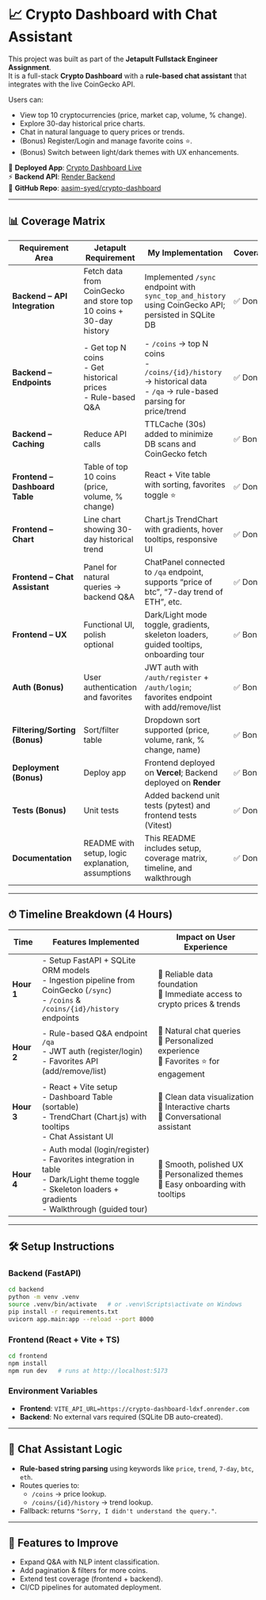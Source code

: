 # 📈 Crypto Dashboard with Chat Assistant

This project was built as part of the **Jetapult Fullstack Engineer Assignment**.  
It is a full-stack **Crypto Dashboard** with a **rule-based chat assistant** that integrates with the live CoinGecko API.  

Users can:  
- View top 10 cryptocurrencies (price, market cap, volume, % change).  
- Explore 30-day historical price charts.  
- Chat in natural language to query prices or trends.  
- (Bonus) Register/Login and manage favorite coins ⭐.  
- (Bonus) Switch between light/dark themes with UX enhancements.  

🚀 **Deployed App**: [Crypto Dashboard Live](https://crypto-dashboard-eight-puce.vercel.app/)  
⚡ **Backend API**: [Render Backend](https://crypto-dashboard-ldxf.onrender.com/)  
📌 **GitHub Repo**: [aasim-syed/crypto-dashboard](https://github.com/aasim-syed/crypto-dashboard)  

---

## 📊 Coverage Matrix

| Requirement Area             | Jetapult Requirement                                                                 | My Implementation                                                                                                   | Coverage |
|-------------------------------|---------------------------------------------------------------------------------------|---------------------------------------------------------------------------------------------------------------------|----------|
| **Backend – API Integration** | Fetch data from CoinGecko and store top 10 coins + 30-day history                     | Implemented `/sync` endpoint with `sync_top_and_history` using CoinGecko API; persisted in SQLite DB                 | ✅ Done  |
| **Backend – Endpoints**       | - Get top N coins<br>- Get historical prices<br>- Rule-based Q&A                      | - `/coins` → top N coins<br>- `/coins/{id}/history` → historical data<br>- `/qa` → rule-based parsing for price/trend | ✅ Done  |
| **Backend – Caching**         | Reduce API calls                                                                      | TTLCache (30s) added to minimize DB scans and CoinGecko fetch                                                        | ✅ Bonus |
| **Frontend – Dashboard Table**| Table of top 10 coins (price, volume, % change)                                       | React + Vite table with sorting, favorites toggle ⭐                                                                  | ✅ Done  |
| **Frontend – Chart**          | Line chart showing 30-day historical trend                                            | Chart.js TrendChart with gradients, hover tooltips, responsive UI                                                    | ✅ Done  |
| **Frontend – Chat Assistant** | Panel for natural queries → backend Q&A                                               | ChatPanel connected to `/qa` endpoint, supports “price of btc”, “7-day trend of ETH”, etc.                           | ✅ Done  |
| **Frontend – UX**             | Functional UI, polish optional                                                        | Dark/Light mode toggle, gradients, skeleton loaders, guided tooltips, onboarding tour                                | ✅ Bonus |
| **Auth (Bonus)**              | User authentication and favorites                                                     | JWT auth with `/auth/register` + `/auth/login`; favorites endpoint with add/remove/list                              | ✅ Bonus |
| **Filtering/Sorting (Bonus)** | Sort/filter table                                                                     | Dropdown sort supported (price, volume, rank, % change, name)                                                        | ✅ Bonus |
| **Deployment (Bonus)**        | Deploy app                                                                            | Frontend deployed on **Vercel**; Backend deployed on **Render**                                                      | ✅ Bonus |
| **Tests (Bonus)**             | Unit tests                                                                            | Added backend unit tests (pytest) and frontend tests (Vitest)                                                        | ✅ Done |
| **Documentation**             | README with setup, logic explanation, assumptions                                     | This README includes setup, coverage matrix, timeline, and walkthrough                                               | ✅ Done  |

---

## ⏱ Timeline Breakdown (4 Hours)

| Time  | Features Implemented                                                                 | Impact on User Experience |
|-------|---------------------------------------------------------------------------------------|----------------------------|
| **Hour 1** | - Setup FastAPI + SQLite ORM models<br>- Ingestion pipeline from CoinGecko (`/sync`)<br>- `/coins` & `/coins/{id}/history` endpoints | 🔹 Reliable data foundation<br>🔹 Immediate access to crypto prices & trends |
| **Hour 2** | - Rule-based Q&A endpoint `/qa`<br>- JWT auth (register/login)<br>- Favorites API (add/remove/list) | 🔹 Natural chat queries<br>🔹 Personalized experience<br>🔹 Favorites ⭐ for engagement |
| **Hour 3** | - React + Vite setup<br>- Dashboard Table (sortable)<br>- TrendChart (Chart.js) with tooltips<br>- Chat Assistant UI | 🔹 Clean data visualization<br>🔹 Interactive charts<br>🔹 Conversational assistant |
| **Hour 4** | - Auth modal (login/register)<br>- Favorites integration in table<br>- Dark/Light theme toggle<br>- Skeleton loaders + gradients<br>- Walkthrough (guided tour) | 🔹 Smooth, polished UX<br>🔹 Personalized themes<br>🔹 Easy onboarding with tooltips |

---

## 🛠 Setup Instructions

### Backend (FastAPI)
```bash
cd backend
python -m venv .venv
source .venv/bin/activate   # or .venv\Scripts\activate on Windows
pip install -r requirements.txt
uvicorn app.main:app --reload --port 8000
```

### Frontend (React + Vite + TS)
```bash
cd frontend
npm install
npm run dev   # runs at http://localhost:5173
```

### Environment Variables
- **Frontend**: `VITE_API_URL=https://crypto-dashboard-ldxf.onrender.com`  
- **Backend**: No external vars required (SQLite DB auto-created).  

---

## 💬 Chat Assistant Logic
- **Rule-based string parsing** using keywords like `price`, `trend`, `7-day`, `btc`, `eth`.  
- Routes queries to:  
  - `/coins` → price lookup.  
  - `/coins/{id}/history` → trend lookup.  
- Fallback: returns `"Sorry, I didn't understand the query."`.  

---

## 🌟 Features to Improve
- Expand Q&A with NLP intent classification.  
- Add pagination & filters for more coins.  
- Extend test coverage (frontend + backend).  
- CI/CD pipelines for automated deployment.  
